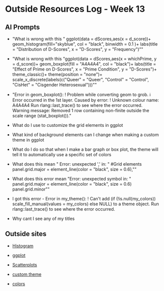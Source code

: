 # Outside Resources Log - Week 13

## AI Prompts
+ "What is wrong with this " ggplot(data = dScores,aes(x = d_score))+
  geom_histogram(fill="skyblue",
                 col = "black",
                 binwidth = 0.1 )+
  labs(title = "Distribution of D-Scores",
       x = "D-Scores",
       y = "Frequency")""

+ "What is wrong with this "ggplot(data = dScores,aes(x = whichPrime, y = d_score))+
  geom_boxplot(fill = "A4A4A4", col = "black")+
  labs(title = "Effect of Prime on D-Scores",
       x = "Prime Condition",
       y = "D-Scores")+
  theme_classic()+
  theme(position = "none")+
  scale_x_discrete(labels(c("Queer" = "Queer", "Control" = "Control", "CisHet" = "Cisgender Heterosexual")))""

+ "Error in geom_boxplot():
! Problem while converting geom to grob.
ℹ Error occurred in the 1st layer.
Caused by error:
! Unknown colour name: A4A4A4
Run rlang::last_trace() to see where the error occurred.
Warning message:
Removed 1 row containing non-finite outside the scale range
(stat_boxplot())."

+ What do I use to customize the grid elements in ggplot
+ What kind of background elements can I change when making a custom theme in ggplot
+ What do I do so that when I make a bar graph or box plot, the theme will tell it to automatically use a specific set of colors
+ What does this mean " Error: unexpected ',' in:
"  #Grid elements
    panel.grid.major = element_line(color = "black", size = 0.6),""
+ What does this error mean "Error: unexpected symbol in:
"    panel.grid.major = element_line(color = "black", size = 0.6)
    panel.grid.minor""
+ I got this error - Error in my_theme():
! Can't add (if (!is.null(my_colors)) scale_fill_manual(values = my_colors)
  else NULL) to a theme object.
Run rlang::last_trace() to see where the error occurred.
+ Why cant I see any of my titles


## Outside sites
+ [Histogram](https://r-charts.com/distribution/histogram-binwidth-ggplot2/)

+ [ggplot](https://www.sthda.com/english/wiki/ggplot2-box-plot-quick-start-guide-r-software-and-data-visualization)

+ [Scatterplots](https://www.sthda.com/english/wiki/ggplot2-scatter-plots-quick-start-guide-r-software-and-data-visualization)

+ [custom theme](https://rpubs.com/mclaire19/ggplot2-custom-themes)

+ [colors](https://sape.inf.usi.ch/quick-reference/ggplot2/colour)

